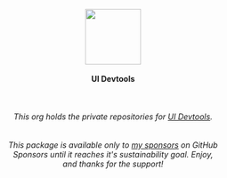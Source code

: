 <p align="center">
  <img src="https://avatars2.githubusercontent.com/u/71650913?s=200&v=4" height="100px"/>
  <br><br>
  <b>UI Devtools</b>
  <br><br/><br><br/>
  <i>This org holds the private repositories for <a href="https://ui-devtools.com">UI Devtools</a>.</i>
  <br><br/><br>
  <i>This package is available only to <a href="https://github.com/sponsors/siddharthkp">my sponsors<a/> on GitHub <br/> Sponsors until it reaches it's sustainability goal. Enjoy, <br/> and thanks for the support!</i>
</p>

&nbsp;
&nbsp;
